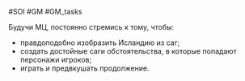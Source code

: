 #SOI #GM #GM_tasks 


Будучи МЦ, постоянно стремись к тому, чтобы: 
-  правдоподобно изобразить Исландию из саг; 
-  создать достойные саги обстоятельства, в которые попадают персонажи игроков; 
-  играть и предвкушать продолжение. 


